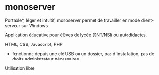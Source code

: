 # monoserver


Portable*, léger et intuitif, monoserver permet de travailler en mode client-serveur sur Windows.

Application éducative pour élèves de lycée (SNT/NSI) ou autodidactes.

HTML, CSS, Javascript, PHP

 * fonctionne depuis une clé USB ou un dossier, pas d'installation, pas de droits administrateur nécessaires

Utilisation libre
